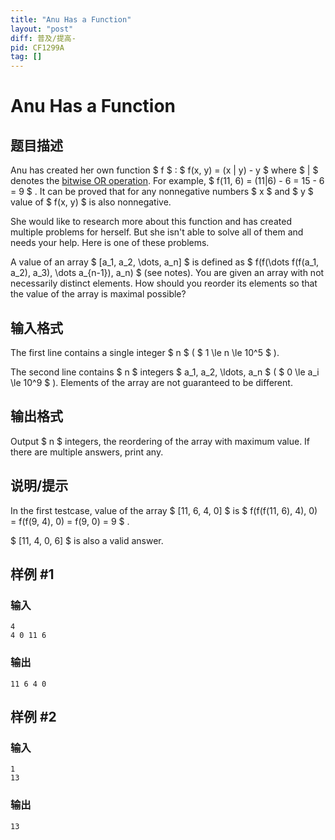 ```yaml
---
title: "Anu Has a Function"
layout: "post"
diff: 普及/提高-
pid: CF1299A
tag: []
---
```


# Anu Has a Function

## 题目描述

Anu has created her own function $ f $ : $ f(x, y) = (x | y) - y $ where $ | $ denotes the [bitwise OR operation](https://en.wikipedia.org/wiki/Bitwise_operation#OR). For example, $ f(11, 6) = (11|6) - 6 = 15 - 6 = 9 $ . It can be proved that for any nonnegative numbers $ x $ and $ y $ value of $ f(x, y) $ is also nonnegative.

She would like to research more about this function and has created multiple problems for herself. But she isn't able to solve all of them and needs your help. Here is one of these problems.

A value of an array $ [a_1, a_2, \dots, a_n] $ is defined as $ f(f(\dots f(f(a_1, a_2), a_3), \dots a_{n-1}), a_n) $ (see notes). You are given an array with not necessarily distinct elements. How should you reorder its elements so that the value of the array is maximal possible?

## 输入格式

The first line contains a single integer $ n $ ( $ 1 \le n \le 10^5 $ ).

The second line contains $ n $ integers $ a_1, a_2, \ldots, a_n $ ( $ 0 \le a_i \le 10^9 $ ). Elements of the array are not guaranteed to be different.

## 输出格式

Output $ n $ integers, the reordering of the array with maximum value. If there are multiple answers, print any.

## 说明/提示

In the first testcase, value of the array $ [11, 6, 4, 0] $ is $ f(f(f(11, 6), 4), 0) = f(f(9, 4), 0) = f(9, 0) = 9 $ .

 $ [11, 4, 0, 6] $ is also a valid answer.

## 样例 #1

### 输入

```
4
4 0 11 6
```

### 输出

```
11 6 4 0
```

## 样例 #2

### 输入

```
1
13
```

### 输出

```
13
```

